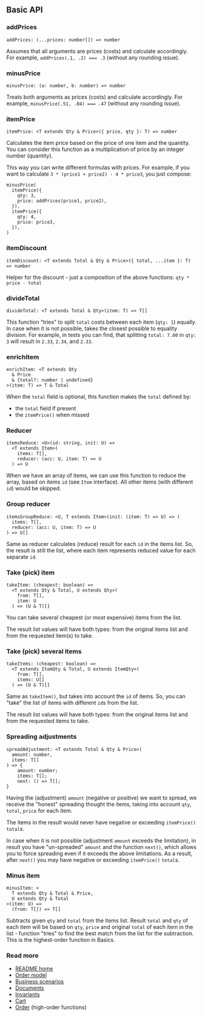 ## Basic API

### addPrices
`addPrices: (...prices: number[]) => number`

Assumes that all arguments are prices (costs) and calculate accordingly.
For example, `addPrices(.1, .2) === .3` (without any rounding issue).

### minusPrice
`minusPrice: (a: number, b: number) => number`

Treats both arguments as prices (costs) and calculate accordingly.
For example, `minusPrice(.51, .04) === .47` (without any rounding issue).

### itemPrice
`itemPrice: <T extends Qty & Price>({ price, qty }: T) => number`

Calculates the item price based on the price of one item and the quantity.
You can consider this function as a multiplication of price by an integer number (quantity).

This way you can write different formulas with prices.
For example, if you want to calculate `3 * (price1 + price2) - 4 * price3`, you just compose:
```
minusPrice(
  itemPrice({
    qty: 3,
    price: addPrices(price1, price2),
  }),
  itemPrice({
    qty: 4,
    price: price3,
  }),
)
```

### itemDiscount
`itemDiscount: <T extends Total & Qty & Price>({ total, ...item }: T) => number`

Helper for the discount - just a composition of the above functions: `qty * price - total`

### divideTotal
`divideTotal: <T extends Total & Qty>(item: T) => T[]`

This function "tries" to split `total` costs between each item (`qty: 1`) equally.
In case when it is not possible, takes the closest possible to equality division.
For example, in tests you can find, that splitting `total: 7.00` in `qty: 3`
will result in `2.33`, `2.34`, and `2.33`.

### enrichItem
```
enrichItem: <T extends Qty
  & Price
  & {total?: number | undefined}
>(item: T) => T & Total
```

When the `total` field is optional, this function makes the `total` defined by:

- the `total` field if present
- the `itemPrice()` when missed

### Reducer
```
itemsReduce: <U>(id: string, init: U) =>
  <T extends Item>(
    items: T[],
    reducer: (acc: U, item: T) => U
  ) => U
```
When we have an array of items, we can use this function to reduce the array,
based on items `id` (see `Item` interface). All other items (with different `id`) would be skipped.

### Group reducer
```
itemsGroupReduce: <U, T extends Item>(init: (item: T) => U) => (
  items: T[],
  reducer: (acc: U, item: T) => U
) => U[]
```
Same as reducer calculates (reduce) result for each `id` in the items list.
So, the result is still the list, where each item represents reduced value for each separate `id`.

### Take (pick) item
```
takeItem: (cheapest: boolean) =>
  <T extends Qty & Total, U extends Qty>(
    from: T[],
    item: U
  ) => (U & T)[]
```
You can take several cheapest (or most expensive) items from the list.

The result list values will have both types:
from the original items list and from the requested item(s) to take.

### Take (pick) several items
```
takeItems: (cheapest: boolean) =>
  <T extends ItemQty & Total, U extends ItemQty>(
    from: T[],
    items: U[]
  ) => (U & T)[]
```
Same as `takeItem()`, but takes into account the `id` of items.
So, you can "take" the list of items with different `id`s from the list.

The result list values will have both types:
from the original items list and from the requested items to take.

### Spreading adjustments
```
spreadAdjustment: <T extends Total & Qty & Price>(
  amount: number,
  items: T[]
) => {
    amount: number;
    items: T[];
    next: () => T[];
}
```
Having the (adjustment) `amount` (negative or positive) we want to spread,
we receive the "honest" spreading thought the items,
taking into account `qty`, `total`, `price` for each item.

The items in the result would never have negative or exceeding `itemPrice()` `total`s.

In case when it is not possible (adjustment `amount` exceeds the limitation),
in result you have "un-spreaded" `amount` and the function `next()`,
which allows you to force spreading even if it exceeds the above limitations.
As a result, after `next()` you may have negative or exceeding `itemPrice()` `total`s.

### Minus item
```
minusItem: <
  T extends Qty & Total & Price,
  U extends Qty & Total
>(item: U) =>
  (from: T[]) => T[]
```
Subtracts given `qty` and `total` from the items list.
Result `total` and `qty` of each item will be based on `qty`, `price` and original `total` of each item in the list -
function "tries" to find the best match from the list for the subtraction.
This is the highest-order function in Basics.

### Read more
- [README home](../readme.md)
- [Order model](./sales.pdf)
- [Business scenarios](./doc/sales/business-scenarios.pdf)
- [Documents](./documents.md)
- [Invariants](./invariants.md)
- [Cart](./cart.md)
- [Order](./order.md) (high-order functions)
